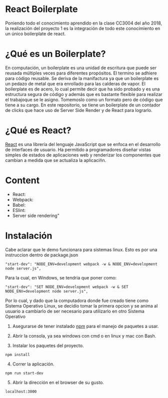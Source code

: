 # React Boilerplate

Poniendo todo el conocimiento aprendido en la clase CC3004 del año 2018, la realización del proyecto 1 es la integración de todo este conocimiento en un único boilerplate de react. 

# ¿Qué es un Boilerplate?
En computación, un boilerplate es una unidad de escritura que puede ser reusada múltiples veces para diferentes propósitos. El termino se adhiere para código reusable. Se deriva de la manifactura ya que un boilerplate es un pedazo de metal que era enrollado para las calderas de vapor. El boilerplate es de acero, lo cual permite decir que ha sido probado y es una estructura segura de código y además que es bastante flexible para realizar el trabajoque se le asigno. Tomemoslo como un formato pero de código que tiene a su cargo. En este repositorio, se tiene un boilerplate de un contador de clicks que hace uso de Server Side Render y de React para lograrlo.  

# ¿Qué es React? 
[React](https://reactjs.org/) es una librería del lenguaje JavaScript que se enfoca en el desarrollo de interfaces de usuario. Ha permitido a programadores diseñar vistas simples de estados de aplicaciones web y renderizar los componentes que cambian a medida que se actualiza la aplicaciñn. 

# Content
- React: 
- Webpack: 
- Babel: 
- ESlint: 
- Server side rendering"

# Instalación
Cabe aclarar que le demo funcionara para sistemas linux. Esto es por una instruccion dentro de package.json 
```
"start-dev": "NODE_ENV=development webpack -w & NODE_ENV=development node server.js",
```
Para la cual, en Windows, se tendria que poner como: 
```
"start-dev": "SET NODE_ENV=development webpack -w & SET NODE_ENV=development node server.js",
```
Por lo cual, y dado que la computadora donde fue creado tiene como Sistema Operativo Linux, se decidio tomar la primera opcion y se anima al usuario a cambiarlo de ser necesario para utilizarlo en otro Sistema Operativo

1. Asegurarse de tener instalado [npm](https://www.npmjs.com) para el manejo de paquetes a usar. 

2. Abrir la consola, ya sea windows con cmd o en linux y mac con Bash.

3. Instalar los paquetes del proyecto.
```
npm install
```

4. Correr la aplicación.
```
npm run start-dev
```

5. Abrir la dirección en el browser de su gusto. 
```
localhost:3000
```
